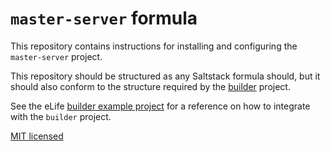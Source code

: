 # `master-server` formula

This repository contains instructions for installing and configuring the `master-server`
project.

This repository should be structured as any Saltstack formula should, but it 
should also conform to the structure required by the [builder](https://github.com/elifesciences/builder) 
project.

See the eLife [builder example project](https://github.com/elifesciences/builder-example-project)
for a reference on how to integrate with the `builder` project.

[MIT licensed](LICENCE.txt)
